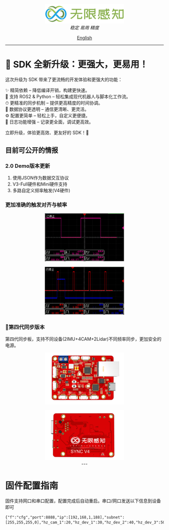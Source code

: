 <p align="center">
<img style="width:50%;" alt="Logo" src="assets/main_logo.png">
<br>
<em>稳定 易用 精度</em>
<br>
</p>

<p align="center">
<a href="README.md">English</a>
</p>

---
# 🚀 SDK 全新升级：更强大，更易用！

这次升级为 SDK 带来了更流畅的开发体验和更强大的功能：

✨ 精简依赖 – 降低编译开销，构建更快速。  
🤖 支持 ROS2 & Python – 轻松集成现代机器人与脚本化工作流。  
⏱ 更精准的同步机制 – 提供更高精度的时间协调。  
📡 数据协议更透明 – 通信更清晰、更灵活。  
⚙️ 配置更简单 – 轻松上手，自定义更便捷。  
📜 日志功能增强 – 记录更全面，调试更高效。  

立即升级，体验更高效、更友好的 SDK！🚀
## 目前可公开的情报

### 2.0 Demo版本更新
1. 使用JSON作为数据交互协议  
2. V3-Full硬件和Mini硬件支持  
3. 多路自定义频率触发(V4硬件)  

### 更加准确的触发对齐与帧率

<p align="center">
<img style="width:50%;" alt="1秒钟触发" src="assets/one_second.png">
<br>
<p align="center">
<img  style="width:50%; alt="帧率对齐" src="assets/align.png">
<br>

### 📸第四代同步版本
第四代同步板，支持不同设备(2IMU+4CAM+2Lidar)不同频率同步，更加安全的电源。
<p align="center">
<img style="width:50%; alt="board_a" src="assets/board_a.png">
<br>
<p align="center">
<img style="width:50%; alt="board_b" src="assets/board_b.png">
<br>
---

# 固件配置指南
固件支持网口和串口配置，配置完成后自动重启。串口/网口发送以下信息到设备即可
```aiignore
{"f":"cfg","port":8888,"ip":[192,168,1,188],"subnet":[255,255,255,0],"hz_cam_1":20,"hz_dev_1":30,"hz_dev_2":40,"hz_dev_3":50,"uart_0_baud_rate":921600,"uart_1_baud_rate":9600,"uart_2_baud_rate":115200,"use_gps":true,"use_pps":true}
```

